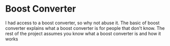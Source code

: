 # Boost Converter 

I had access to a boost converter, so why not abuse it. The basic of boost converter explains what a boost converter is for people that don't know. The rest of the project assumes you know what a boost converter is and how it works


